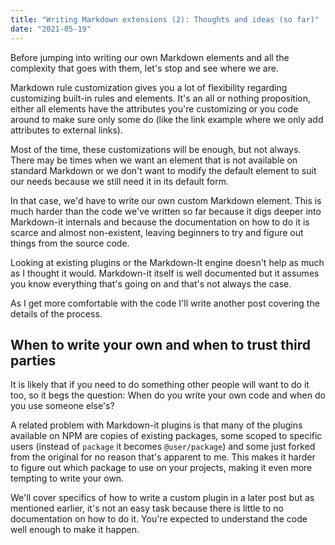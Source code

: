 ```yaml
---
title: "Writing Markdown extensions (2): Thoughts and ideas (so far)"
date: "2021-05-19"
---
```


Before jumping into writing our own Markdown elements and all the complexity that goes with them, let's stop and see where we are.

Markdown rule customization gives you a lot of flexibility regarding customizing built-in rules and elements. It's an all or nothing proposition, either all elements have the attributes you're customizing or you code around to make sure only some do (like the link example where we only add attributes to external links).

Most of the time, these customizations will be enough, but not always. There may be times when we want an element that is not available on standard Markdown or we don't want to modify the default element to suit our needs because we still need it in its default form.

In that case, we'd have to write our own custom Markdown element. This is much harder than the code we've written so far because it digs deeper into Markdown-it internals and because the documentation on how to do it is scarce and almost non-existent, leaving beginners to try and figure out things from the source code.

Looking at existing plugins or the Markdown-It engine doesn't help as much as I thought it would. Markdown-it itself is well documented but it assumes you know everything that's going on and that's not always the case.

As I get more comfortable with the code I'll write another post covering the details of the process.

## When to write your own and when to trust third parties

It is likely that if you need to do something other people will want to do it too, so it begs the question: When do you write your own code and when do you use someone else's?

A related problem with Markdown-it plugins is that many of the plugins available on NPM are copies of existing packages, some scoped to specific users (instead of `package` it becomes `@user/package`) and some just forked from the original for no reason that's apparent to me. This makes it harder to figure out which package to use on your projects, making it even more tempting to write your own.

We'll cover specifics of how to write a custom plugin in a later post but as mentioned earlier, it's not an easy task because there is little to no documentation on how to do it. You're expected to understand the code well enough to make it happen.
